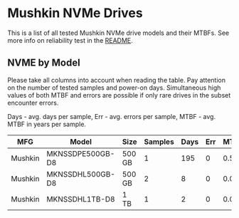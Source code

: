 Mushkin NVMe Drives
===================

This is a list of all tested Mushkin NVMe drive models and their MTBFs. See more
info on reliability test in the [README](https://github.com/bsdhw/SMART).

NVME by Model
------------

Please take all columns into account when reading the table. Pay attention on the
number of tested samples and power-on days. Simultaneous high values of both MTBF
and errors are possible if only rare drives in the subset encounter errors.

Days - avg. days per sample,
Err  - avg. errors per sample,
MTBF - avg. MTBF in years per sample.

| MFG       | Model              | Size   | Samples | Days  | Err   | MTBF |
|-----------|--------------------|--------|---------|-------|-------|------|
| Mushkin   | MKNSSDPE500GB-D8   | 500 GB | 1       | 195   | 0     | 0.54   |
| Mushkin   | MKNSSDHL500GB-D8   | 500 GB | 2       | 8     | 0     | 0.02   |
| Mushkin   | MKNSSDHL1TB-D8     | 1 TB   | 1       | 2     | 0     | 0.01   |
